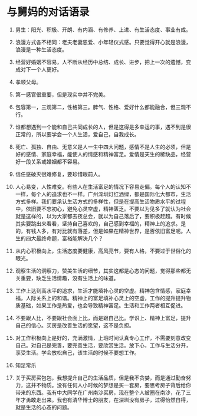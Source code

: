 # 与舅妈的对话语录

1.	男生：阳光、积极、开朗、有内涵、有修养、上进、有生活态度、事业有成。

2.	浪漫方式各不相同：老夫老妻恩爱、小年轻仪式感。只要觉得开心就是浪漫，浪漫是一种生活态度。

3.	经营好婚姻不容易，人不断从经历中总结、成长、进步，把上一次的遗憾，变成对下一个人更好。

4.	孝顺父母。

5.	第一感官很重要，但是现实中并不完美。

6.	包容第一，三观第二，性格第三。脾气、性格、爱好什么都能融合，但三观不行。

7.	谁都想遇到一个能和自己共同成长的人，但是这得是多幸运的事，遇不到是很正常的，所以要学会一个人生活，爱自己，自我成长。

8.	死亡、孤独、自由、无意义是人一生中四大问题，感情不是人生的必须，但是好的感情、家庭幸福，能使人的情感和精神富足。爱情是天生的稀缺品，经营好一段关系或婚姻都不容易。

9.	信任感破灭很难修复，要珍惜眼前人。

10.	人心易变，人性难变。有些人在生活富足的情况下容易走偏。每个人的认知不一样，每个人的追求也不一样。广州深圳灯红酒绿，都是国际化大都市，生活方式多样。我们要承认生活方式的多样性，但是在提高生活物质水平的过程中，依旧要不忘初心，避免心灵空虚，精神匮乏。不要以为见多了就认为社会就是这样的，以为大家都去夜总会，就以为自己落后了，要积极赶超。有时候其实要跳出来看看，坚持自己喜欢的，自己感到幸福的，精神上的追求。是的，有钱人多，有对比就有落差，但是如果在精神世界，是否依旧富足呢。人生的四大最终命题，富裕能解决几个？


11.	从内心积极向上，生活态度要健康，高风亮节，要有人格，不要过于世俗化的眼光。

12.	观察生活的洞察力，赞美生活的细节，其实这都是心态的问题，觉得那些都无关重要，缺乏生活情趣，没有生活上的味道。

13.	工作上达到高水平的追求，生活才能填补心灵的空虚。精神包含情感，家庭幸福，人际关系上的和谐。精神上的富足填补心灵上的空虚，工作的提升提升物质基础，如果工作是热爱，也会导致精神富足。生活和工作两者相互促进。

14.	不要跟人比，不要跟社会面上比，而是跟自己比。学识上、精神上富足，提升自己的信心。买房是改善生活的愿望，这不是负担。

15.	对工作积极向上是好的，充满激情，上班时间认真专心工作，不需要刻意改变自己。对自己是完善，要完善生活，要欣赏生活。放下心，工作与生活分开，享受生活。学会放松自己，该生活的时候不要想工作。

16.	知足常乐

17.	关于买房买包包，我想提升自己的生活品质，但是我不贪婪，而是通过勤奋努力，这并不物质。没有任何人小时候的梦想是买一套房，要思考房子背后给你带来的东西。我有中大同学在广州南沙买房，现在整个人被圈在南沙，花了三年才勇敢走出来。我也有清华博士的朋友，在深圳没有房子，过得怡然自得，就是生活的心态的问题。
